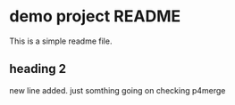 # demo project README
This is a simple readme file.

## heading 2

new line added.
just somthing going on
checking p4merge